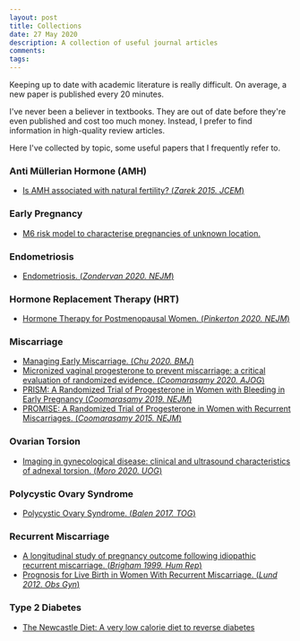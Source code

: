 ```yaml
---
layout: post
title: Collections
date: 27 May 2020
description: A collection of useful journal articles
comments:
tags:
---
```


Keeping up to date with academic literature is really difficult. On average, a new paper is published every 20 minutes.

I've never been a believer in textbooks. They are out of date before they're even published and cost too much money. Instead, I prefer to find information in high-quality review articles.

Here I've collected by topic, some useful papers that I frequently refer to.

### Anti Müllerian Hormone (AMH)

- [Is AMH associated with natural fertility? (*Zarek 2015. JCEM*)](https://academic.oup.com/jcem/article/100/11/4215/2836143)

### Early Pregnancy

- [M6 risk model to characterise pregnancies of unknown location.](http://www.earlypregnancycare.co.uk/)

### Endometriosis

- [Endometriosis. (*Zondervan 2020. NEJM*)](https://sci-hub.tw/10.1056/NEJMra1810764)

### Hormone Replacement Therapy (HRT)

- [Hormone Therapy for Postmenopausal Women. (*Pinkerton 2020. NEJM*)](https://sci-hub.tw/downloads-ii/2020-01-30/58/10.1056@NEJMcp1714787.pdf)

### Miscarriage

- [Managing Early Miscarriage. (*Chu 2020. BMJ*)](https://sci-hub.tw/10.1136/bmj.l6438)
- [Micronized vaginal progesterone to prevent miscarriage: a critical evaluation of randomized evidence. (*Coomarasamy 2020. AJOG*)](https://www.sciencedirect.com/science/article/pii/S0002937819327620)
- [PRISM: A Randomized Trial of Progesterone in Women with Bleeding in Early Pregnancy (*Coomarasamy 2019. NEJM*)](https://www.nejm.org/doi/full/10.1056/NEJMoa1813730)
- [PROMISE: A Randomized Trial of Progesterone in Women with Recurrent Miscarriages. (*Coomarasamy 2015. NEJM*)](https://www.nejm.org/doi/full/10.1056/NEJMoa1504927)

### Ovarian Torsion

- [Imaging in gynecological disease: clinical and ultrasound characteristics of adnexal torsion. (*Moro 2020. UOG*)](https://sci-hub.tw/10.1002/uog.21981)

### Polycystic Ovary Syndrome

- [Polycystic Ovary Syndrome. (*Balen 2017. TOG*)](https://sci-hub.tw/10.1111/tog.12345)


### Recurrent Miscarriage

- [A longitudinal study of pregnancy outcome following idiopathic recurrent miscarriage. (*Brigham 1999. Hum Rep*)](https://sci-hub.tw/10.1093/humrep/14.11.2868)
- [Prognosis for Live Birth in Women With Recurrent Miscarriage. (*Lund 2012. Obs Gyn*)](https://sci-hub.tw/10.1097/AOG.0b013e31823c0413)

### Type 2 Diabetes
- [The Newcastle Diet: A very low calorie diet to reverse diabetes](https://www.ncl.ac.uk/magres/research/diabetes/reversal/#publicinformation)



